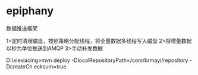 ﻿# epiphany
数据推送框架

1>定时清理磁盘，按照策略分配线程，将全量数据多线程写入磁盘
2>将增量数据以秒为单位推送到AMQP
3>手动补发数据


D:\xiexiaoing>mvn deploy -DlocalRepositoryPath=/com/brmayi/repository -DcreateCh
ecksum=true